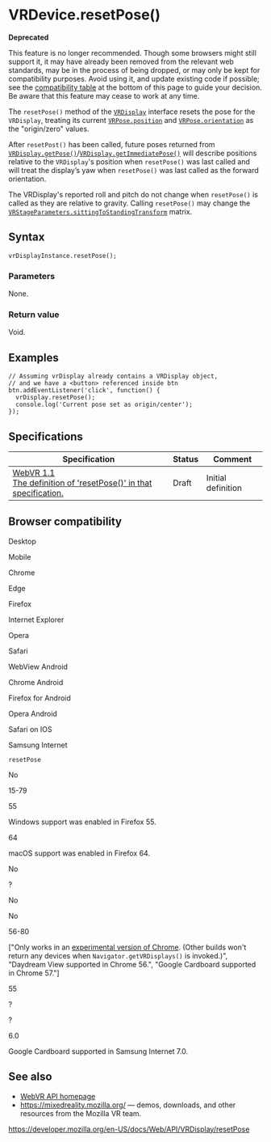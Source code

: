 VRDevice.resetPose()
====================

**Deprecated**

This feature is no longer recommended. Though some browsers might still support it, it may have already been removed from the relevant web standards, may be in the process of being dropped, or may only be kept for compatibility purposes. Avoid using it, and update existing code if possible; see the [compatibility table](#browser_compatibility) at the bottom of this page to guide your decision. Be aware that this feature may cease to work at any time.

The `resetPose()` method of the [`VRDisplay`](../vrdisplay) interface resets the pose for the `VRDisplay`, treating its current [`VRPose.position`](../vrpose/position) and [`VRPose.orientation`](../vrpose/orientation) as the "origin/zero" values.

After `resetPost()` has been called, future poses returned from [`VRDisplay.getPose()`](getpose)/[`VRDisplay.getImmediatePose()`](getimmediatepose) will describe positions relative to the `VRDisplay`'s position when `resetPose()` was last called and will treat the display’s yaw when `resetPose()` was last called as the forward orientation.

The VRDisplay's reported roll and pitch do not change when `resetPose()` is called as they are relative to gravity. Calling `resetPose()` may change the [`VRStageParameters.sittingToStandingTransform`](../vrstageparameters/sittingtostandingtransform) matrix.

Syntax
------

    vrDisplayInstance.resetPose();

### Parameters

None.

### Return value

Void.

Examples
--------

    // Assuming vrDisplay already contains a VRDisplay object,
    // and we have a <button> referenced inside btn
    btn.addEventListener('click', function() {
      vrDisplay.resetPose();
      console.log('Current pose set as origin/center');
    });

Specifications
--------------

<table><thead><tr class="header"><th>Specification</th><th>Status</th><th>Comment</th></tr></thead><tbody><tr class="odd"><td><a href="https://immersive-web.github.io/webvr/spec/1.1/#dom-vrdisplay-resetpose">WebVR 1.1<br />
<span class="small">The definition of 'resetPose()' in that specification.</span></a></td><td><span class="spec-draft">Draft</span></td><td>Initial definition</td></tr></tbody></table>

Browser compatibility
---------------------

Desktop

Mobile

Chrome

Edge

Firefox

Internet Explorer

Opera

Safari

WebView Android

Chrome Android

Firefox for Android

Opera Android

Safari on IOS

Samsung Internet

`resetPose`

No

15-79

55

Windows support was enabled in Firefox 55.

64

macOS support was enabled in Firefox 64.

No

?

No

No

56-80

\["Only works in an [experimental version of Chrome](https://webvr.info/get-chrome/). (Other builds won't return any devices when `Navigator.getVRDisplays()` is invoked.)", "Daydream View supported in Chrome 56.", "Google Cardboard supported in Chrome 57."\]

55

?

?

6.0

Google Cardboard supported in Samsung Internet 7.0.

See also
--------

-   [WebVR API homepage](../webvr_api)
-   <https://mixedreality.mozilla.org/> — demos, downloads, and other resources from the Mozilla VR team.

<a href="https://developer.mozilla.org/en-US/docs/Web/API/VRDisplay/resetPose" class="_attribution-link">https://developer.mozilla.org/en-US/docs/Web/API/VRDisplay/resetPose</a>
